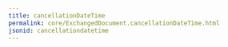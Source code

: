 ```yaml
---
title: cancellationDateTime
permalink: core/ExchangedDocument.cancellationDateTime.html
jsonid: cancellationdatetime
---
```


